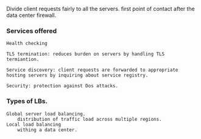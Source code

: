 Divide client requests fairly to all the servers. 
first point of contact after the data center firewall.

### Services offered

    Health checking
    
    TLS termination: reduces burden on servers by handling TLS termiantion. 

    Service discovery: client requests are forwarded to appropriate hosting servers by inquiring about service registry.

    Security: protection against Dos attacks.

### Types of LBs.

    Global server load balancing.
        distribution of traffic load across multiple regions. 
    Local load balancing
        withing a data center.

